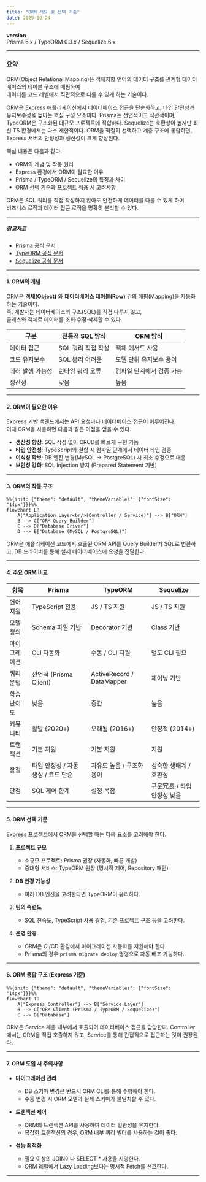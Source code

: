 ```yaml
---
title: "ORM 개요 및 선택 기준"
date: 2025-10-24
---
```


**version**  
Prisma 6.x / TypeORM 0.3.x / Sequelize 6.x

---

### 요약  
ORM(Object Relational Mapping)은 객체지향 언어의 데이터 구조를 관계형 데이터베이스의 테이블 구조에 매핑하여  
데이터를 코드 레벨에서 직관적으로 다룰 수 있게 하는 기술이다.  

ORM은 Express 애플리케이션에서 데이터베이스 접근을 단순화하고,
타입 안전성과 유지보수성을 높이는 핵심 구성 요소이다.
Prisma는 선언적이고 직관적이며, TypeORM은 구조화된 대규모 프로젝트에 적합하다.
Sequelize는 호환성이 높지만 최신 TS 환경에서는 다소 제한적이다.
ORM을 적절히 선택하고 계층 구조에 통합하면, Express 서버의 안정성과 생산성이 크게 향상된다.

핵심 내용은 다음과 같다.  
- ORM의 개념 및 작동 원리  
- Express 환경에서 ORM이 필요한 이유  
- Prisma / TypeORM / Sequelize의 특징과 차이  
- ORM 선택 기준과 프로젝트 적용 시 고려사항  

ORM은 SQL 쿼리를 직접 작성하지 않아도 안전하게 데이터를 다룰 수 있게 하며,  
비즈니스 로직과 데이터 접근 로직을 명확히 분리할 수 있다.  

---

##### 참고자료  
- [Prisma 공식 문서](https://www.prisma.io/docs)  
- [TypeORM 공식 문서](https://typeorm.io/)  
- [Sequelize 공식 문서](https://sequelize.org/)  

---

#### 1. ORM의 개념  

ORM은 **객체(Object)** 와 **데이터베이스 테이블(Row)** 간의 매핑(Mapping)을 자동화하는 기술이다.  
즉, 개발자는 데이터베이스의 구조(SQL)를 직접 다루지 않고,  
클래스와 객체로 데이터를 조회·수정·삭제할 수 있다.

| 구분 | 전통적 SQL 방식 | ORM 방식 |
|------|----------------|-----------|
| 데이터 접근 | SQL 쿼리 직접 작성 | 객체 메서드 사용 |
| 코드 유지보수 | SQL 분리 어려움 | 모델 단위 유지보수 용이 |
| 에러 발생 가능성 | 런타임 쿼리 오류 | 컴파일 단계에서 검증 가능 |
| 생산성 | 낮음 | 높음 |

---

#### 2. ORM이 필요한 이유  

Express 기반 백엔드에서는 API 요청마다 데이터베이스 접근이 이루어진다.  
이때 ORM을 사용하면 다음과 같은 이점을 얻을 수 있다.

- **생산성 향상**: SQL 작성 없이 CRUD를 빠르게 구현 가능  
- **타입 안전성**: TypeScript와 결합 시 컴파일 단계에서 데이터 타입 검증  
- **이식성 확보**: DB 엔진 변경(MySQL → PostgreSQL) 시 최소 수정으로 대응  
- **보안성 강화**: SQL Injection 방지 (Prepared Statement 기반)

---

#### 3. ORM의 작동 구조  

```mermaid
%%{init: {"theme": "default", "themeVariables": {"fontSize": "14px"}}}%%
flowchart LR
    A["Application Layer<br/>(Controller / Service)"] --> B["ORM"]
    B --> C["ORM Query Builder"]
    C --> D["Database Driver"]
    D --> E["Database (MySQL / PostgreSQL)"]
```

ORM은 애플리케이션 코드에서 호출된 ORM API를
Query Builder가 SQL로 변환하고,
DB 드라이버를 통해 실제 데이터베이스에 요청을 전달한다.

---

#### 4. 주요 ORM 비교

| 항목     | Prisma                 | TypeORM                   | Sequelize        |
| ------ | ---------------------- | ------------------------- | ---------------- |
| 언어 지원  | TypeScript 전용          | JS / TS 지원                | JS / TS 지원       |
| 모델 정의  | Schema 파일 기반           | Decorator 기반              | Class 기반         |
| 마이그레이션 | CLI 자동화                | 수동 / CLI 지원               | 별도 CLI 필요        |
| 쿼리 문법  | 선언적 (Prisma Client)    | ActiveRecord / DataMapper | 체이닝 기반           |
| 학습 난이도 | 낮음                     | 중간                        | 높음               |
| 커뮤니티   | 활발 (2020+)             | 오래됨 (2016+)               | 안정적 (2014+)      |
| 트랜잭션   | 기본 지원                  | 기본 지원                     | 지원               |
| 장점     | 타입 안정성 / 자동 생성 / 코드 단순 | 자유도 높음 / 구조화 용이           | 성숙한 생태계 / 호환성    |
| 단점     | SQL 제어 한계              | 설정 복잡                     | 구문冗長 / 타입 안정성 낮음 |

---

#### 5. ORM 선택 기준

Express 프로젝트에서 ORM을 선택할 때는 다음 요소를 고려해야 한다.

1. **프로젝트 규모**

   * 소규모 프로젝트: Prisma 권장 (자동화, 빠른 개발)
   * 중대형 서비스: TypeORM 권장 (명시적 제어, Repository 패턴)

2. **DB 변경 가능성**

   * 여러 DB 엔진을 고려한다면 TypeORM이 유리하다.

3. **팀의 숙련도**

   * SQL 친숙도, TypeScript 사용 경험, 기존 프로젝트 구조 등을 고려한다.

4. **운영 환경**

   * ORM은 CI/CD 환경에서 마이그레이션 자동화를 지원해야 한다.
   * Prisma의 경우 `prisma migrate deploy` 명령으로 자동 배포 가능하다.

---

#### 6. ORM 통합 구조 (Express 기준)

```mermaid
%%{init: {"theme": "default", "themeVariables": {"fontSize": "14px"}}}%%
flowchart TD
    A["Express Controller"] --> B["Service Layer"]
    B --> C["ORM Client (Prisma / TypeORM / Sequelize)"]
    C --> D["Database"]
```

ORM은 Service 계층 내부에서 호출되어 데이터베이스 접근을 담당한다.
Controller에서는 ORM을 직접 호출하지 않고,
Service를 통해 간접적으로 접근하는 것이 권장된다.

---

#### 7. ORM 도입 시 주의사항

* **마이그레이션 관리**

  * DB 스키마 변경은 반드시 ORM CLI를 통해 수행해야 한다.
  * 수동 변경 시 ORM 모델과 실제 스키마가 불일치할 수 있다.

* **트랜잭션 제어**

  * ORM의 트랜잭션 API를 사용하여 데이터 일관성을 유지한다.
  * 복잡한 트랜잭션의 경우, ORM 내부 쿼리 빌더를 사용하는 것이 좋다.

* **성능 최적화**

  * 필요 이상의 JOIN이나 SELECT * 사용을 지양한다.
  * ORM 레벨에서 Lazy Loading보다는 명시적 Fetch를 선호한다.

---



